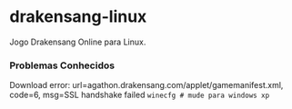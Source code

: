 # drakensang-linux
Jogo Drakensang Online para Linux.
### Problemas Conhecidos
Download error: url=agathon.drakensang.com/applet/gamemanifest.xml, code=6, msg=SSL handshake failed
``winecfg # mude para windows xp``
